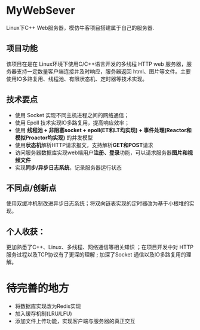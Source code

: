 # MyWebSever
Linux下C++ Web服务器，模仿牛客项目搭建属于自己的服务器.
## 项目功能
该项目在是在 Linux环境下使用C/C++语言开发的多线程 HTTP web 服务器，服务器支持一定数量客户端连接并及时响应，服务器返回 html、图片等文件。主要使用IO多路复用、线程池、有限状态机、定时器等技术实现。
## 技术要点
* 使用 Socket 实现不同主机进程之间的网络通信；
* 使用 Epoll 技术实现IO多路复用，提高响应效率；
* 使用 **线程池 + 非阻塞socket + epoll(ET和LT均实现) + 事件处理(Reactor和模拟Proactor均实现)** 的并发模型
* 使用**状态机**解析HTTP请求报文，支持解析**GET和POST**请求
* 访问服务器数据库实现web端用户**注册、登录**功能，可以请求服务器**图片和视频文件**
* 实现**同步/异步日志系统**，记录服务器运行状态

## 不同点/创新点
使用双缓冲机制改进异步日志系统；将双向链表实现的定时器改为基于小根堆的实现。
## 个人收获：
更加熟悉了C++、Linux、多线程、网络通信等相关知识 ；在项目开发中对 HTTP服务过程以及TCP协议有了更深的理解 ; 加深了Socket 通信以及IO多路复用的理解。

# 待完善的地方
* 将数据库实现改为Redis实现
* 加入缓存机制(LRU/LFU)
* 添加文件上传功能，实现客户端与服务器的真正交互
